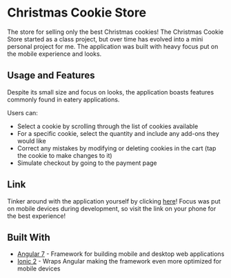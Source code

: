 # Christmas Cookie Store
The store for selling only the best Christmas cookies! The Christmas Cookie Store started as a class project, but over time has evolved into a mini personal project for me. The application was built with heavy focus put on the mobile experience and looks.

## Usage and Features

Despite its small size and focus on looks, the application boasts features commonly found in eatery applications. 

Users can:
* Select a cookie by scrolling through the list of cookies available
* For a specific cookie, select the quantity and include any add-ons they would like
* Correct any mistakes by modifying or deleting cookies in the cart (tap the cookie to make changes to it)
* Simulate checkout by going to the payment page

## Link

Tinker around with the application yourself by clicking [here](https://ahochha.github.io/christmas-cookie-store/)! Focus was put on mobile devices during development, so visit the link on your phone for the best experience!

## Built With

* [Angular 7](https://angular.io/) - Framework for building mobile and desktop web applications
* [Ionic 2](https://ionicframework.com/) - Wraps Angular making the framework even more optimized for mobile devices
